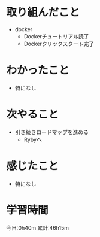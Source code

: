 # 取り組んだこと
  - docker
    - Dockerチュートリアル読了
    - Dockerクリックスタート完了

# わかったこと
  - 特になし

# 次やること
  - 引き続きロードマップを進める
    - Rybyへ

# 感じたこと
  - 特になし

# 学習時間
今日:0h40m
累計:46h15m
